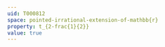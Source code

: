 ```yaml
---
uid: T000812
space: pointed-irrational-extension-of-mathbb{r}
property: t_{2-frac{1}{2}}
value: true
---
```

